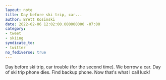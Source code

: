 ```yaml
---
layout: note
title: Day before ski trip, car...
author: Brett Kosinski
date: 2022-02-06 12:02:00.000000000 -07:00
category:
- tweet
- skiing
syndicate_to:
- twitter
no_fediverse: true
---
```

Day before ski trip, car trouble (for the second time). We borrow a car. Day of ski trip phone dies. Find backup phone. Now that's what I call luck!